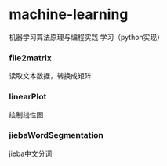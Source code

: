 # machine-learning
机器学习算法原理与编程实践 学习（python实现）
### file2matrix
读取文本数据，转换成矩阵
### linearPlot
绘制线性图
### jiebaWordSegmentation
jieba中文分词